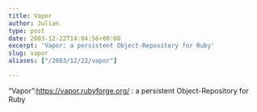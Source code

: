 ```yaml
---
title: Vapor
author: Julian
type: post
date: 2003-12-22T14:04:56+00:00
excerpt: 'Vapor: a persistent Object-Repository for Ruby'
slug: vapor 
aliases: ["/2003/12/22/vapor"]

---
```

&#8220;Vapor&#8221;:https://vapor.rubyforge.org/ : a persistent Object-Repository for Ruby